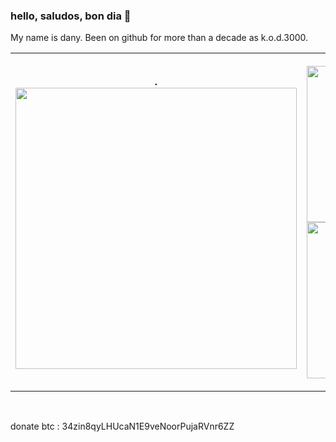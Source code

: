 ### hello, saludos, bon dia 👋

My name is dany. Been on github for more than a decade as k.o.d.3000. 
<!--
My work is private due to client ndas, but i do try to throw some public ones now and again.
However, my public facing repos are kinda sad since they dont get the same attention as the private ones do.. if you'd like a walk through
of some of my private work just contact me. I'd be happy to share, but please make this request in advanced since its a lot of work spanning different areas of web communications using various languages/technologies. 
-->
<table>
<tr>
<th> 
  .
      <a href="https://wakatime.com"><img width="450px" src="https://wakatime.com/share/@kod3000/48e401a8-a158-4973-be8a-266a7ae2d0a9.png" /></a>

  </th>
<th>
  
  <a href="https://wakatime.com"><img width="250px" src="https://wakatime.com/share/@kod3000/8519389a-7229-441e-84ef-5815f7e986db.png" /></a><a href="https://wakatime.com"><img width="250px" src="https://wakatime.com/share/@kod3000/6b03c726-b8bb-42d7-a8bc-db6fdd20798b.png" /></a>
  </th>
</tr>
</table>

  
<br/>


<!--
**kod3000/kod3000** is a ✨ _special_ ✨ repository because its `README.md` (this file) appears on your GitHub profile.

Here are some ideas to get you started:

- 🔭 I’m currently working on ...
- 🌱 I’m currently learning ...
- 👯 I’m looking to collaborate on ...
- 🤔 I’m looking for help with ...
- 💬 Ask me about ...
- 📫 How to reach me: ...
- 😄 Pronouns: ...
- ⚡ Fun fact: ...
-->

<!--
<a href="https://github.com/anuraghazra/github-readme-stats">
  <img align="center" src="https://github-readme-stats.vercel.app/api?username=kod3000&count_private=true&show_icons=true&include_all_commits=true&hide_border=true&hide_title=true" />
</a>
<a href="https://github.com/anuraghazra/github-readme-stats">
  <img align="center" src="https://github-readme-stats.vercel.app/api/top-langs/?username=kod3000&hide=css,handlebars,less,html&langs_count=6&hide_title=true&hide_border=true" />
</a>
-->

donate btc : 34zin8qyLHUcaN1E9veNoorPujaRVnr6ZZ
